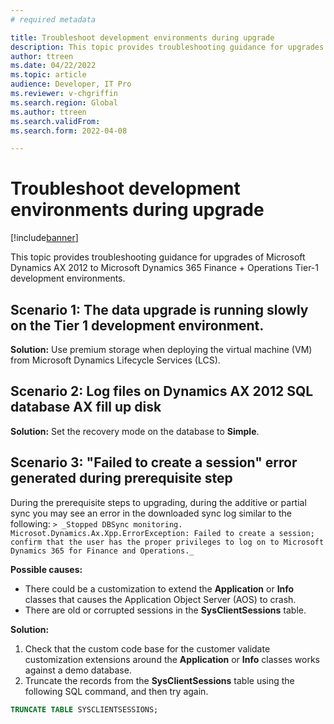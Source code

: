 ```yaml
---
# required metadata

title: Troubleshoot development environments during upgrade 
description: This topic provides troubleshooting guidance for upgrades of Microsoft Dynamics AX 2012 to Microsoft Dynamics 365 Finance + Operations development environments (Tier 1).
author: ttreen 
ms.date: 04/22/2022
ms.topic: article
audience: Developer, IT Pro
ms.reviewer: v-chgriffin
ms.search.region: Global
ms.author: ttreen
ms.search.validFrom: 
ms.search.form: 2022-04-08

---
```


# Troubleshoot development environments during upgrade

[!include[banner](../includes/banner.md)]

This topic provides troubleshooting guidance for upgrades of Microsoft Dynamics AX 2012 to Microsoft Dynamics 365 Finance + Operations Tier-1 development environments.

## Scenario 1: The data upgrade is running slowly on the Tier 1 development environment.

**Solution:** Use premium storage when deploying the virtual machine (VM) from Microsoft Dynamics Lifecycle Services (LCS).

## Scenario 2: Log files on Dynamics AX 2012 SQL database AX fill up disk

**Solution:** Set the recovery mode on the database to **Simple**.

## Scenario 3: "Failed to create a session" error generated during prerequisite step 

During the prerequisite steps to upgrading, during the additive or partial sync you may see an error in the downloaded sync log similar to the following:
 `> _Stopped DBSync monitoring. Microsot.Dynamics.Ax.Xpp.ErrorException: Failed to create a session; confirm that the user has the proper privileges to log on to Microsoft Dynamics 365 for Finance and Operations._`

**Possible causes:**

- There could be a customization to extend the **Application** or **Info** classes that causes the Application Object Server (AOS) to crash.
- There are old or corrupted sessions in the **SysClientSessions** table.

**Solution:**

1. Check that the custom code base for the customer validate customization extensions around the **Application** or **Info** classes works against a demo database. 
2. Truncate the records from the **SysClientSessions** table using the following SQL command, and then try again.
```SQL
TRUNCATE TABLE SYSCLIENTSESSIONS;
```

